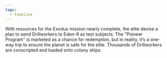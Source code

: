 ```yaml
---
tags:
  - timeline
---
```

With resources for the Exodus mission nearly complete, the elite devise a plan to send Drillworkers to Eden-9 as test subjects. The "Pioneer Program" is marketed as a chance for redemption, but in reality, it’s a one-way trip to ensure the planet is safe for the elite. Thousands of Drillworkers are conscripted and loaded onto colony ships.